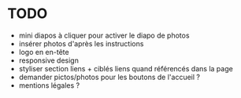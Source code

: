 # TODO

- mini diapos à cliquer pour activer le diapo de photos
- insérer photos d'après les instructions
- logo en en-tête
- responsive design
- styliser section liens + ciblés liens quand référencés dans la page
- demander pictos/photos pour les boutons de l'accueil ?
- mentions légales ?
